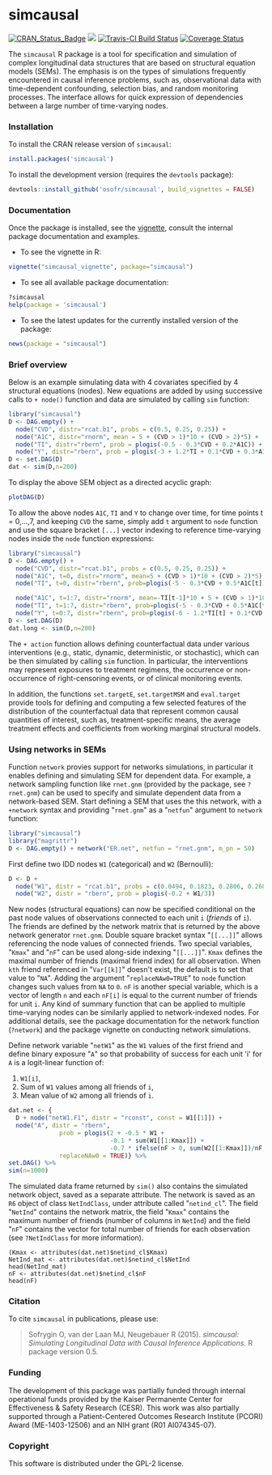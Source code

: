 simcausal
==========

[![CRAN_Status_Badge](http://www.r-pkg.org/badges/version/simcausal)](https://cran.r-project.org/package=simcausal)
[![](http://cranlogs.r-pkg.org/badges/simcausal)](https://cran.rstudio.com/package=simcausal)
[![Travis-CI Build Status](https://travis-ci.org/osofr/simcausal.svg?branch=master)](https://travis-ci.org/osofr/simcausal)
[![Coverage Status](https://coveralls.io/repos/osofr/simcausal/badge.svg?branch=master&service=github)](https://coveralls.io/github/osofr/simcausal?branch=master)

The `simcausal` R package is a tool for specification and simulation of complex longitudinal data structures that are based on structural equation models (SEMs). The emphasis is on the types of simulations frequently encountered in causal inference problems, such as, observational data with time-dependent confounding, selection bias, and random monitoring processes. The interface allows for quick expression of dependencies between a large number of time-varying nodes. 

### Installation

To install the CRAN release version of `simcausal`: 

```R
install.packages('simcausal')
```

To install the development version (requires the `devtools` package):

```R
devtools::install_github('osofr/simcausal', build_vignettes = FALSE)
```

### Documentation

Once the package is installed, see the [vignette](https://cran.r-project.org/web/packages/simcausal/vignettes/simcausal_vignette.pdf), consult the internal package documentation and examples. 

* To see the vignette in R:

```R
vignette("simcausal_vignette", package="simcausal")
```

* To see all available package documentation:

```R
?simcausal
help(package = 'simcausal')
```

* To see the latest updates for the currently installed version of the package:

```r
news(package = "simcausal")
```

### Brief overview

Below is an example simulating data with 4 covariates specified by 4 structural equations (nodes). New equations are added by using successive calls to `+ node()` function and data are simulated by calling `sim` function:

```R
library("simcausal")
D <- DAG.empty() + 
  node("CVD", distr="rcat.b1", probs = c(0.5, 0.25, 0.25)) +
  node("A1C", distr="rnorm", mean = 5 + (CVD > 1)*10 + (CVD > 2)*5) +
  node("TI", distr="rbern", prob = plogis(-0.5 - 0.3*CVD + 0.2*A1C)) +
  node("Y", distr="rbern", prob = plogis(-3 + 1.2*TI + 0.1*CVD + 0.3*A1C))
D <- set.DAG(D)
dat <- sim(D,n=200)
```

To display the above SEM object as a directed acyclic graph:

```R
plotDAG(D)
```

To allow the above nodes `A1C`, `TI` and `Y` to change over time, for time points t = 0,...,7, and keeping `CVD` the same, simply add `t` argument to `node` function and use the square bracket `[...]` vector indexing to reference time-varying nodes inside the `node` function expressions:

```R
library("simcausal")
D <- DAG.empty() + 
  node("CVD", distr="rcat.b1", probs = c(0.5, 0.25, 0.25)) +
  node("A1C", t=0, distr="rnorm", mean=5 + (CVD > 1)*10 + (CVD > 2)*5) + 
  node("TI", t=0, distr="rbern", prob=plogis(-5 - 0.3*CVD + 0.5*A1C[t])) +

  node("A1C", t=1:7, distr="rnorm", mean=-TI[t-1]*10 + 5 + (CVD > 1)*10 + (CVD > 2)*5) +
  node("TI", t=1:7, distr="rbern", prob=plogis(-5 - 0.3*CVD + 0.5*A1C[t] + 1.5*TI[t-1])) +
  node("Y", t=0:7, distr="rbern", prob=plogis(-6 - 1.2*TI[t] + 0.1*CVD + 0.3*A1C[t]), EFU=TRUE)
D <- set.DAG(D)
dat.long <- sim(D,n=200)
```

The `+ action` function allows defining counterfactual data under various interventions (e.g., static, dynamic, deterministic, or stochastic), which can be then simulated by calling `sim` function. In particular, the interventions may represent exposures to treatment regimens, the occurrence or non-occurrence of right-censoring events, or of clinical monitoring events.

In addition, the functions `set.targetE`, `set.targetMSM` and `eval.target` provide tools for defining and computing a few selected features of the distribution of the counterfactual data that represent common causal quantities of interest, such as, treatment-specific means, the average treatment effects and coefficients from working marginal structural models. 


### Using networks in SEMs

Function `network` provies support for networks simulations, in particular it enables defining and simulating SEM for dependent data. For example, a network sampling function like `rnet.gnm` (provided by the package, see `?rnet.gnm`) can be used to specify and simulate dependent data from a network-based SEM.  Start defining a SEM that uses the this network, with a `+network` syntax and providing "`rnet.gnm`" as a "`netfun`" argument to `network` function:

```R
library("simcausal")
library("magrittr")
D <- DAG.empty() + network("ER.net", netfun = "rnet.gnm", m_pn = 50)
```

First define two IDD nodes `W1` (categorical) and `W2` (Bernoulli):

```R
D <- D + 
  node("W1", distr = "rcat.b1", probs = c(0.0494, 0.1823, 0.2806, 0.2680, 0.1651, 0.0546)) + 
  node("W2", distr = "rbern", prob = plogis(-0.2 + W1/3))
```

New nodes (structural equations) can now be specified conditional on the past node values of observations connected to each unit `i` (*friends* of `i`). The friends are defined by the network matrix that is returned by the above network generator `rnet.gnm`. Double square bracket syntax "`[[...]]`" allows referencing the node values of connected friends. Two special variables, "`Kmax`" and "`nF`" can be used along-side indexing "`[[...]]`". `Kmax`  defines the maximal number of friends (maximal friend index) for all observation. When `kth` friend referenced in "`Var[[k]]`" doesn't exist, the default is to set that value to "`NA`". Adding the argument "`replaceNAw0=TRUE`" to `node` function changes such values from `NA` to `0`. `nF` is another special variable, which is a vector of length `n` and each `nF[i]` is equal to the current number of friends for unit `i`. Any kind of summary function that can be applied to multiple time-varying nodes can be similarly applied to network-indexed nodes. For additional details, see the package documentation for the network function (`?network`) and the package vignette on conducting network simulations.

Define network variable "`netW1`" as the `W1` values of the first friend and define binary exposure "`A`" so that probability of success for each unit 'i' for `A` is a logit-linear function of:
1. `W1[i]`,
2. Sum of `W1` values among all friends of `i`,
3. Mean value of `W2` among all friends of `i`.

```R
dat.net <- {
  D + node("netW1.F1", distr = "rconst", const = W1[[1]]) +
  node("A", distr = "rbern",
              prob = plogis(2 + -0.5 * W1 +
                            -0.1 * sum(W1[[1:Kmax]]) +
                            -0.7 * ifelse(nF > 0, sum(W2[[1:Kmax]])/nF, 0)),
              replaceNAw0 = TRUE)} %>%
set.DAG() %>%
sim(n=1000)
```

The simulated data frame returned by `sim()` also contains the simulated network object, saved as a separate attribute. The network is saved as an `R6` object of class `NetIndClass`, under attribute called "`netind_cl`". The field "`NetInd`" contains the network matrix, the field "`Kmax`" contains the maximum number of friends (number of columns in `NetInd`) and the field "`nF`" contains the vector for total number of friends for each observation (see `?NetIndClass` for more information).

```{r}
(Kmax <- attributes(dat.net)$netind_cl$Kmax)
NetInd_mat <- attributes(dat.net)$netind_cl$NetInd
head(NetInd_mat)
nF <- attributes(dat.net)$netind_cl$nF
head(nF)
```

### Citation
To cite `simcausal` in publications, please use:
> Sofrygin O, van der Laan MJ, Neugebauer R (2015). *simcausal: Simulating Longitudinal Data with Causal Inference Applications.* R package version 0.5.

### Funding
The development of this package was partially funded through internal operational funds provided by the Kaiser Permanente Center for Effectiveness & Safety Research (CESR). This work was also partially supported through a Patient-Centered Outcomes Research Institute (PCORI) Award (ME-1403-12506) and an NIH grant (R01 AI074345-07).

### Copyright
This software is distributed under the GPL-2 license.
